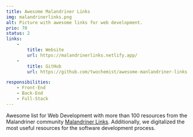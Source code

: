 ```yaml
---
title: Awesome Malandriner Links
img: malandrinerlinks.png
alt: Picture with awesome links for web development.
prio: 70
status: 2
links:
    -
        title: Website
        url: https://malandrinerlinks.netlify.app/
    -
        title: GitHub
        url: https://github.com/twochemist/awesome-manlandriner-links

responsibilities:
    - Front-End 
    - Back-End 
    - Full-Stack
---
```


Awesome list for Web Development with more than 100 resources from the Malandriner community [Malandriner Links](https://github.com/twochemist/awesome-manlandriner-links). Additionally, we digitalized the most useful resources for the software development process.
